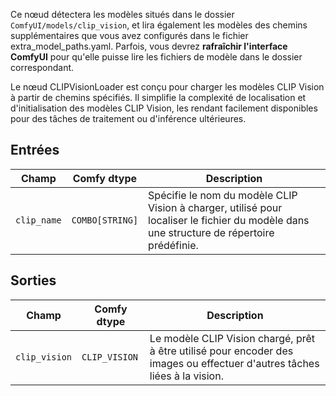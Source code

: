 Ce nœud détectera les modèles situés dans le dossier `ComfyUI/models/clip_vision`, et lira également les modèles des chemins supplémentaires que vous avez configurés dans le fichier extra_model_paths.yaml. Parfois, vous devrez **rafraîchir l'interface ComfyUI** pour qu'elle puisse lire les fichiers de modèle dans le dossier correspondant.

Le nœud CLIPVisionLoader est conçu pour charger les modèles CLIP Vision à partir de chemins spécifiés. Il simplifie la complexité de localisation et d'initialisation des modèles CLIP Vision, les rendant facilement disponibles pour des tâches de traitement ou d'inférence ultérieures.

## Entrées

| Champ       | Comfy dtype | Description                                                                       |
|-------------|-------------|-----------------------------------------------------------------------------------|
| `clip_name` | `COMBO[STRING]` | Spécifie le nom du modèle CLIP Vision à charger, utilisé pour localiser le fichier du modèle dans une structure de répertoire prédéfinie. |

## Sorties

| Champ          | Comfy dtype     | Description                                                              |
|----------------|-----------------|--------------------------------------------------------------------------|
| `clip_vision`  | `CLIP_VISION`   | Le modèle CLIP Vision chargé, prêt à être utilisé pour encoder des images ou effectuer d'autres tâches liées à la vision. |
